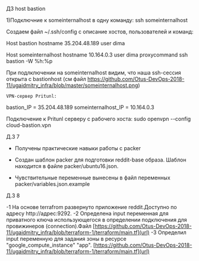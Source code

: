 ДЗ  host bastion

1)Подключние к someinternalhost в одну команду: ssh someinternalhost

Создаем файл ~/.ssh/config с описание хостов, пользователей и команд:

Host bastion
hostname 35.204.48.189
user dima

Host someinternalhost
hostname 10.164.0.3
user dima
proxycommand ssh bastion -W %h:%p

При подлключении на someinternalhost видим, что наша ssh-сессия открыта с bastionhost (см файл https://github.com/Otus-DevOps-2018-11/ugaidmitry_infra/blob/master/someinternalhost.png)


    VPN-сервер Pritunl:

bastion_IP = 35.204.48.189
someinternalhost_IP = 10.164.0.3

Подключение к Pritunl серверу с рабочего хоста: sudo openvpn --config cloud-bastion.vpn


Д.З 7

- Получены практические навыки работы с packer

- Создан шаблон packer для подготовки reddit-base образа. Шаблон находится в файле packer/ubuntu16.json. 
- Чувствительные переменные вынесены в файл переменных packer/variables.json.example


Д.3 8

 -1  На основе terrafrom развернуто приложение reddit.Доступно по адресу  http://адрес:9292.
 -2 Определена input переменная для приватного ключа использующегося в определении подключения для провижинеров (connection).Файл [https://github.com/Otus-DevOps-2018-11/ugaidmitry_infra/blob/terraform-1/terraform/main.tf](url)
 -3 Определил  input переменную для задания зоны в ресурсе
"google_compute_instance" "app". [https://github.com/Otus-DevOps-2018-11/ugaidmitry_infra/blob/terraform-1/terraform/main.tf](url)
